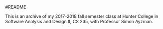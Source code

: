 #README

This is an archive of my 2017-2018 fall semester class at Hunter College in Software Analysis and Design II, CS 235, with Professor Simon Ayzman. 